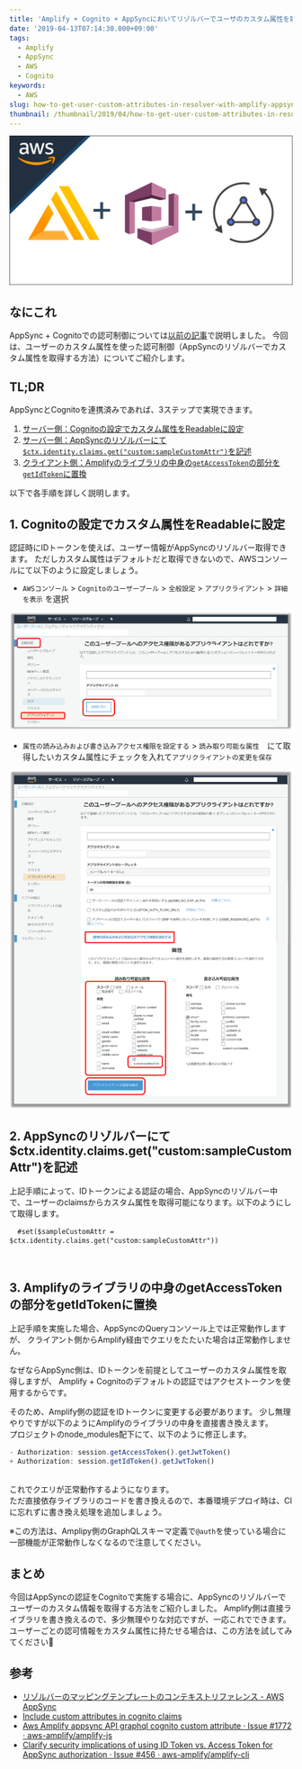 ```yaml
---
title: 'Amplify + Cognito + AppSyncにおいてリゾルバーでユーザのカスタム属性を取得する方法'
date: '2019-04-13T07:14:30.000+09:00'
tags:
  - Amplify
  - AppSync
  - AWS
  - Cognito
keywords:
  - AWS
slug: how-to-get-user-custom-attributes-in-resolver-with-amplify-appsync-cognito
thumbnail: /thumbnail/2019/04/how-to-get-user-custom-attributes-in-resolver-with-amplify-appsync-cognito.png
---
```


![vee-validate-custom-validation-locale-message](/thumbnail/2019/04/how-to-get-user-custom-attributes-in-resolver-with-amplify-appsync-cognito.png)

## なにこれ
AppSync + Cognitoでの認可制御については[以前の記事](https://takumon.com/aws-appsync-auth-with-cognito)で説明しました。
今回は、ユーザーのカスタム属性を使った認可制御（AppSyncのリゾルバーでカスタム属性を取得する方法）についてご紹介します。

## TL;DR
AppSyncとCognitoを連携済みであれば、3ステップで実現できます。

1. [サーバー側：Cognitoの設定でカスタム属性をReadableに設定](#1-cognitoの設定でカスタム属性をreadableに設定)
2. [サーバー側：AppSyncのリゾルバーにて`$ctx.identity.claims.get("custom:sampleCustomAttr")`を記述](#2-appsyncのリゾルバーにてctxidentityclaimsgetcustomsamplecustomattrを記述)
3. [クライアント側：Amplifyのライブラリの中身の`getAccessToken`の部分を`getIdToken`に置換](#3-amplifyのライブラリの中身のgetaccesstokenの部分をgetidtokenに置換)

以下で各手順を詳しく説明します。

## 1. Cognitoの設定でカスタム属性をReadableに設定

認証時にIDトークンを使えば、ユーザー情報がAppSyncのリゾルバー取得できます。
ただしカスタム属性はデフォルトだと取得できないので、AWSコンソールにて以下のように設定しましょう。

* `AWSコンソール` > `Cognitoのユーザープール` > `全般設定` > `アプリクライアント` > `詳細を表示` を選択

![](how-to-setting-in-cognito-1.png)
<br/>


* `属性の読み込みおよび書き込みアクセス権限を設定する` > `読み取り可能な属性`　にて取得したいカスタム属性にチェックを入れて`アプリクライアントの変更を保存`

![](how-to-setting-in-cognito-2.png)
<br/>



## 2. AppSyncのリゾルバーにて$ctx.identity.claims.get("custom:sampleCustomAttr")を記述

上記手順によって、IDトークンによる認証の場合、AppSyncのリゾルバー中で、ユーザーのclaimsからカスタム属性を取得可能になります。以下のようにして取得します。

```verocity:AppSyncのリゾルバー
  #set($sampleCustomAttr = $ctx.identity.claims.get("custom:sampleCustomAttr"))
```
<br/>

## 3. Amplifyのライブラリの中身のgetAccessTokenの部分をgetIdTokenに置換

上記手順を実施した場合、AppSyncのQueryコンソール上では正常動作しますが、
クライアント側からAmplify経由でクエリをたたいた場合は正常動作しません。

なぜならAppSync側は、IDトークンを前提としてユーザーのカスタム属性を取得しますが、
Amplify + Cognitoのデフォルトの認証ではアクセストークンを使用するからです。

そのため、Amplify側の認証をIDトークンに変更する必要があります。
少し無理やりですが以下のようにAmplifyのライブラリの中身を直接書き換えます。<br/>
プロジェクトのnode_modules配下にて、以下のように修正します。

```diff:title=node_modules/@aws-amplify/api/dist/aws-amplify-api.js
- Authorization: session.getAccessToken().getJwtToken() 
+ Authorization: session.getIdToken().getJwtToken() 
```
<br/>
これでクエリが正常動作するようになります。<br/>
ただ直接依存ライブラリのコードを書き換えるので、本番環境デプロイ時は、CIに忘れずに書き換え処理を追加しましょう。<br/>

※この方法は、Amplipy側のGraphQLスキーマ定義で`@auth`を使っている場合に一部機能が正常動作しなくなるので注意してください。

## まとめ

今回はAppSyncの認証をCognitoで実施する場合に、AppSyncのリゾルバーでユーザーのカスタム情報を取得する方法をご紹介しました。
Amplify側は直接ライブラリを書き換えるので、多少無理やりな対応ですが、一応これでできます。
ユーザーごとの認可情報をカスタム属性に持たせる場合は、この方法を試してみてください🍅


## 参考
* [リゾルバーのマッピングテンプレートのコンテキストリファレンス - AWS AppSync](https://docs.aws.amazon.com/ja_jp/appsync/latest/devguide/resolver-context-reference.html#aws-appsync-resolver-context-reference-identity)
* [Include custom attributes in cognito claims](https://maketips.net/tip/175/include-custom-attributes-in-cognito-claims)
* [Aws Amplify appsync API graphql cognito custom attribute · Issue #1772 · aws-amplify/amplify-js](https://github.com/aws-amplify/amplify-js/issues/1772)
* [Clarify security implications of using ID Token vs. Access Token for AppSync authorization · Issue #456 · aws-amplify/amplify-cli](https://github.com/aws-amplify/amplify-cli/issues/456)
